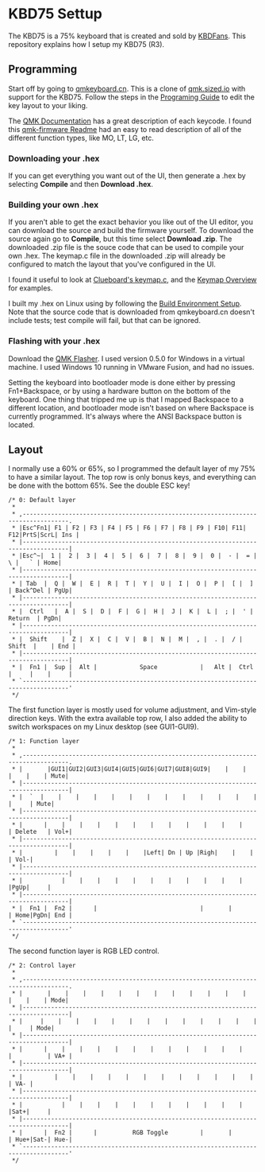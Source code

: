 # KBD75 Settup

The KBD75 is a 75% keyboard that is created and sold by [KBDFans](https://kbdfans.myshopify.com/). This repository explains how I setup my KBD75 (R3).

## Programming

Start off by going to [qmkeyboard.cn](qmkeyboard.cn). This is a clone of [qmk.sized.io](qmk.sized.io) with support for the KBD75. Follow the steps in the [Programing Guide](http://github.com/krddr/kbd75/docs/kbd75_programing.pdf) to edit the key layout to your liking.

The [QMK Documentation](https://docs.qmk.fm/keycodes.html) has a great description of each keycode. I found this [qmk-firmware Readme](https://github.com/joecridge/qmk-firmware) had an easy to read description of all of the different function types, like MO, LT, LG, etc.

### Downloading your .hex

If you can get everything you want out of the UI, then generate a .hex by selecting **Compile** and then **Download .hex**.

### Building your own .hex

If you aren't able to get the exact behavior you like out of the UI editor, you can download the source and build the firmware yourself. To download the source again go to **Compile**, but this time select **Download .zip**. The downloaded .zip file is the souce code that can be used to compile your own .hex. The keymap.c file in the downloaded .zip will already be configured to match the layout that you've configured in the UI.

I found it useful to look at [Clueboard's keymap.c](https://github.com/qmk/qmk_firmware/blob/master/keyboards/clueboard/keymaps/default/keymap.c), and the [Keymap Overview](https://docs.qmk.fm/keymap.html) for examples.

I built my .hex on Linux using by following the [Build Environment Setup](https://docs.qmk.fm/build_environment_setup.html). Note that the source code that is downloaded from qmkeyboard.cn doesn't include tests; test compile will fail, but that can be ignored.

### Flashing with your .hex

Download the [QMK Flasher](https://github.com/qmk/qmk_flasher/releases/tag/v0.5.0/). I used version 0.5.0 for Windows in a virtual machine. I used Windows 10 running in VMware Fusion, and had no issues.

Setting the keyboard into bootloader mode is done either by pressing Fn1+Backspace, or by using a hardware button on the bottom of the keyboard. One thing that tripped me up is that I mapped Backspace to a different location, and bootloader mode isn't based on where Backspace is currently programmed. It's always where the ANSI Backspace button is located.

## Layout

I normally use a 60% or 65%, so I programmed the default layer of my 75% to have a similar layout. The top row is only bonus keys, and everything can be done with the bottom 65%. See the double ESC key!

    /* 0: Default layer
     *
     * ,-----------------------------------------------------------------------------------.
     * |Esc^Fn1| F1 | F2 | F3 | F4 | F5 | F6 | F7 | F8 | F9 | F10| F11| F12|PrtS|ScrL| Ins |
     * |-----------------------------------------------------------------------------------|
     * |Esc^~|  1 |  2 |  3 |  4 |  5 |  6 |  7 |  8 |  9 |  0 |  - |  = |   \ |   ` | Home|
     * |-----------------------------------------------------------------------------------|
     * | Tab  |  Q |  W |  E |  R |  T |  Y |  U |  I |  O |  P |  [ |  ] | Back^Del | PgUp|
     * |-----------------------------------------------------------------------------------|
     * |  Ctrl   |  A |  S |  D |  F |  G |  H |  J |  K |  L |  ; |  ' |    Return  | PgDn|
     * |-----------------------------------------------------------------------------------|
     * |  Shift    |  Z |  X |  C |  V |  B |  N |  M |  , |  . |  / |   Shift  |    | End |
     * |-----------------------------------------------------------------------------------|
     * |  Fn1 |  Sup |  Alt |            Space            |   Alt |  Ctrl |     |    |     |
     * `-----------------------------------------------------------------------------------'
     */

The first function layer is mostly used for volume adjustment, and Vim-style direction keys. With the extra available top row, I also added the ability to switch workspaces on my Linux desktop (see GUI1-GUI9).

    /* 1: Function layer
     *
     * ,-----------------------------------------------------------------------------------.
     * |       |GUI1|GUI2|GUI3|GUI4|GUI5|GUI6|GUI7|GUI8|GUI9|    |    |    |    |    | Mute|
     * |-----------------------------------------------------------------------------------|
     * |  `  |    |    |    |    |    |    |    |    |    |    |    |    |     |     | Mute|
     * |-----------------------------------------------------------------------------------|
     * |      |    |    |    |    |    |    |    |    |    |    |    |    | Delete   | Vol+|
     * |-----------------------------------------------------------------------------------|
     * |         |    |    |    |    |    |Left| Dn | Up |Righ|    |    |            | Vol-|
     * |-----------------------------------------------------------------------------------|
     * |           |    |    |    |    |    |    |    |    |    |    |          |PgUp|     |
     * |-----------------------------------------------------------------------------------|
     * |  Fn1 |  Fn2 |      |                             |       |       | Home|PgDn| End |
     * `-----------------------------------------------------------------------------------'
     */

The second function layer is RGB LED control.

    /* 2: Control layer
     *
     * ,-----------------------------------------------------------------------------------.
     * |       |    |    |    |    |    |    |    |    |    |    |    |    |    |    | Mode|
     * |-----------------------------------------------------------------------------------|
     * |     |    |    |    |    |    |    |    |    |    |    |    |    |     |     | Mode|
     * |-----------------------------------------------------------------------------------|
     * |      |    |    |    |    |    |    |    |    |    |    |    |    |          | VA+ |
     * |-----------------------------------------------------------------------------------|
     * |         |    |    |    |    |    |    |    |    |    |    |    |            | VA- |
     * |-----------------------------------------------------------------------------------|
     * |           |    |    |    |    |    |    |    |    |    |    |          |Sat+|     |
     * |-----------------------------------------------------------------------------------|
     * |      |  Fn2 |      |          RGB Toggle         |       |       | Hue+|Sat-| Hue-|
     * `-----------------------------------------------------------------------------------'
     */
